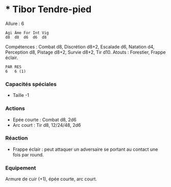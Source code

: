 
# * Tibor Tendre-pied

Allure : 6

	Agi	Âme	For	Int	Vig
	d8	d8	d6	d6	d8

Compétences : Combat d8, Discrétion d8+2, Escalade d6, Natation d4, Perception d8, Pistage d8+2, Survie d8+2, Tir d10.
Atouts : Forestier, Frappe éclair.

	PAR	RES
	6	6 (1)

### Capacités spéciales
- Taille -1

### Actions
- Epée courte : Combat d8, 2d6
- Arc court : Tir d8, 12/24/48, 2d6

### Réaction
- Frappe éclair : peut attaquer un adversaire se portant au contact une fois par round.

### Equipement
Armure de cuir (+1), épée courte, arc court.
